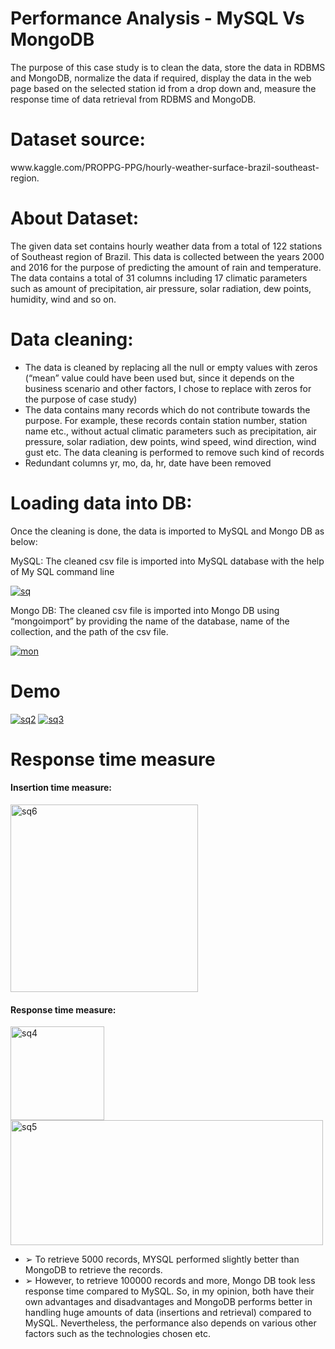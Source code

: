 # Performance Analysis - MySQL Vs MongoDB

<p>
The purpose of this case study is to clean the data, store the data in RDBMS and MongoDB, normalize the data if required, display the 
data in the web page based on the selected station id from a drop down and, measure the response time of data retrieval from RDBMS and 
MongoDB. 
</p>

# Dataset source: 
<p> www.kaggle.com/PROPPG-PPG/hourly-weather-surface-brazil-southeast-region. </p>

# About Dataset: 
<p> The given data set contains hourly weather data from a total of 122 stations of Southeast region of Brazil. This data is collected
between the years 2000 and 2016 for the purpose of predicting the amount of rain and temperature. The data contains a total of 31 columns
including 17 climatic parameters such as amount of precipitation, air pressure, solar radiation, dew points, humidity, wind and so on.
</p>

# Data cleaning:
<ul>
<li>
The data is cleaned by replacing all the null or empty values with zeros (“mean” value could have been used but, since it depends on the
business scenario and other factors, I chose to replace with zeros for the purpose of case study) </li>
</li>
<li>
The data contains many records which do not contribute towards the purpose. For example, these records contain station number, station name
etc., without actual climatic parameters such as precipitation, air pressure, solar radiation, dew points, wind speed, wind direction, wind
gust etc. The data cleaning is performed to remove such kind of records </li>
<li>
Redundant columns yr, mo, da, hr, date have been removed 
</li>
</ul>

# Loading data into DB: 
<p> Once the cleaning is done, the data is imported to MySQL and Mongo DB as below: </p>
<p> MySQL: The cleaned csv file is imported into MySQL database with the help of My SQL command line </p>
<a href="https://ibb.co/99mbZz8"><img src="https://i.ibb.co/VW0gwrj/sq.png" alt="sq" border="0"></a>
<p> Mongo DB: The cleaned csv file is imported into Mongo DB using “mongoimport” by providing the name of the database, name of the collection, 
and the path of the csv file. </p>
<a href="https://ibb.co/D7vmvq7"><img src="https://i.ibb.co/tbvnvdb/mon.png" alt="mon" border="0"></a>

# Demo
<a href="https://ibb.co/5444p6t"><img src="https://i.ibb.co/wgggGR3/sq2.png" alt="sq2" border="0"></a>
<a href="https://ibb.co/VWhd12Z"><img src="https://i.ibb.co/MDjbvM4/sq3.png" alt="sq3" border="0"></a>

# Response time measure
<h4> Insertion time measure: </h4>
<a href="https://imgbb.com/"><img src="https://i.ibb.co/VCywN6t/sq6.png" alt="sq6" border="0" height="300" width="300"></a>
<h4> Response time measure: </h4>
<a href="https://ibb.co/gt4dk3z"><img src="https://i.ibb.co/h2Yc3yD/sq4.png" alt="sq4" border="0" height="150"></a>
<a href="https://ibb.co/gWqPgSv"><img src="https://i.ibb.co/Zg4YTBH/sq5.png" alt="sq5" border="0" height="200" width="500"></a>

<ul>
  <li>
➢ To retrieve 5000 records, MYSQL performed slightly better than MongoDB to retrieve the records.
  </li>
  <li>
➢ However, to retrieve 100000 records and more, Mongo DB took less response time compared to MySQL. So, in my opinion, both have their own advantages and disadvantages and MongoDB performs better in handling huge amounts of data (insertions and retrieval) compared to MySQL. Nevertheless, the performance also depends on various other factors such as the technologies chosen etc.
  </li>
  </ul>



